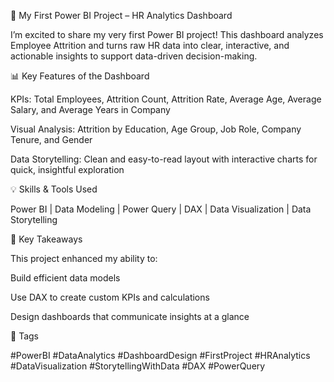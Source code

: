 🚀 My First Power BI Project – HR Analytics Dashboard

I’m excited to share my very first Power BI project!
This dashboard analyzes Employee Attrition and turns raw HR data into clear, interactive, and actionable insights to support data-driven decision-making.

📊 Key Features of the Dashboard

KPIs: Total Employees, Attrition Count, Attrition Rate, Average Age, Average Salary, and Average Years in Company

Visual Analysis: Attrition by Education, Age Group, Job Role, Company Tenure, and Gender

Data Storytelling: Clean and easy-to-read layout with interactive charts for quick, insightful exploration

💡 Skills & Tools Used

Power BI | Data Modeling | Power Query | DAX | Data Visualization | Data Storytelling

📌 Key Takeaways

This project enhanced my ability to:

Build efficient data models

Use DAX to create custom KPIs and calculations

Design dashboards that communicate insights at a glance

🔖 Tags

#PowerBI #DataAnalytics #DashboardDesign #FirstProject #HRAnalytics #DataVisualization #StorytellingWithData #DAX #PowerQuery
